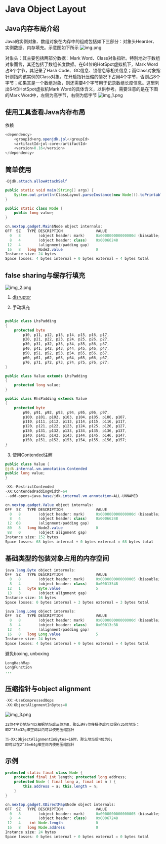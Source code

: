 # Java Object Layout

## Java内存布局介绍  
   
   Java的实例对象、数组对象在内存中的组成包括如下三部分：对象头Hearder、实例数据、内存填充。示意图如下所示
![img.png](img.png)

对象头：其主要包括两部分数据：Mark Word、Class对象指针。特别地对于数组对象而言，其还包括了数组长度数据。在64位的HotSpot虚拟机下，Mark Word占8个字节，其记录了Hash Code、GC信息、锁信息等相关信息；而Class对象指针则指向该实例的Class对象，在开启指针压缩的情况下占用4个字节，否则占8个字节；如果其是一个数组对象，则还需要4个字节用于记录数组长度信息。这里列出64位HotSpot虚拟机Mark Word的具体含义，以供参考。需要注意的是在下图的Mark Word中，左侧为高字节，右侧为低字节
![img_1.png](img_1.png)

## 使用工具查看Java内存布局

依赖
```java  
<dependency>
    <groupId>org.openjdk.jol</groupId>
    <artifactId>jol-core</artifactId>
    <version>0.16</version>
</dependency>
```

## 简单使用

```java  
-Djdk.attach.allowAttachSelf
```

```java  
public static void main(String[] args) {
    System.out.println(ClassLayout.parseInstance(new Node()).toPrintable());
}

public static class Node {
    public long value;
}
```

```java  
cn.nextop.gadget.Main$Node object internals:
OFF  SZ   TYPE DESCRIPTION               VALUE
  0   8        (object header: mark)     0x000000000000000d (biasable; age: 1)
  8   4        (object header: class)    0x00066248
 12   4        (alignment/padding gap)   
 16   8   long Node2.value               0
Instance size: 24 bytes
Space losses: 4 bytes internal + 0 bytes external = 4 bytes total
```

## false sharing与缓存行填充

![img_2.png](img_2.png)

1. [disruptor](https://github.com/LMAX-Exchange/disruptor)

2. 手动填充
```java  

public class LhsPadding
{
    protected byte
        p10, p11, p12, p13, p14, p15, p16, p17,
        p20, p21, p22, p23, p24, p25, p26, p27,
        p30, p31, p32, p33, p34, p35, p36, p37,
        p40, p41, p42, p43, p44, p45, p46, p47,
        p50, p51, p52, p53, p54, p55, p56, p57,
        p60, p61, p62, p63, p64, p65, p66, p67,
        p70, p71, p72, p73, p74, p75, p76, p77;
}

public class Value extends LhsPadding
{
    protected long value;
}

public class RhsPadding extends Value
{
    protected byte
        p90, p91, p92, p93, p94, p95, p96, p97,
        p100, p101, p102, p103, p104, p105, p106, p107,
        p110, p111, p112, p113, p114, p115, p116, p117,
        p120, p121, p122, p123, p124, p125, p126, p127,
        p130, p131, p132, p133, p134, p135, p136, p137,
        p140, p141, p142, p143, p144, p145, p146, p147,
        p150, p151, p152, p153, p154, p155, p156, p157;
}

```

3. 使用Contended注解

```java  
public class Value {
@jdk.internal.vm.annotation.Contended
public long value;
}
```

```java  
-XX:-RestrictContended 
-XX:ContendedPaddingWidth=64 
--add-opens=java.base/jdk.internal.vm.annotation=ALL-UNNAMED
```

```java  
cn.nextop.gadget.Value object internals:
OFF  SZ   TYPE DESCRIPTION               VALUE
  0   8        (object header: mark)     0x000000000000000d (biasable; age: 1)
  8   4        (object header: class)    0x00066248
 12  68        (alignment/padding gap)   
 80   8   long Node2.value               0
 88   0        (object alignment gap)    
Instance size: 152 bytes
Space losses: 68 bytes internal + 0 bytes external = 68 bytes total
```


## 基础类型的包装对象占用的内存空间

```java  
java.lang.Byte object internals:
OFF  SZ   TYPE DESCRIPTION               VALUE
  0   8        (object header: mark)     0x0000000000000005 (biasable; age: 0)
  8   4        (object header: class)    0x00013548
 12   1   byte Byte.value                5
 13   3        (object alignment gap)    
Instance size: 16 bytes
Space losses: 0 bytes internal + 3 bytes external = 3 bytes total
```

```java  
java.lang.Long object internals:
OFF  SZ   TYPE DESCRIPTION               VALUE
  0   8        (object header: mark)     0x000000000000000d (biasable; age: 1)
  8   4        (object header: class)    0x00013c38
 12   4        (alignment/padding gap)   
 16   8   long Long.value                5
Instance size: 24 bytes
Space losses: 4 bytes internal + 0 bytes external = 4 bytes total
```

避免boxing, unboxing

```java  
LongHashMap
LongFunction
...
```

## 压缩指针与object alignment

```java  
-XX:+UseCompressedOops
-XX:ObjectAlignmentInBytes=8
```

![img_3.png](img_3.png)

```
32位4字节地址可以根据地址后三位为0，那么进行位移操作后可以保存35位地址；
即2^35=32g堆空间以内可以使用压缩指针

当-XX:ObjectAlignmentInBytes=16时，那么地址后4位为0;
即可以在2^36=64g堆空间内使用压缩指针
```

## 示例

```java  
protected static final class Node { 
    protected final int length; protected long address;
    protected Node ( final long a, final int n ) { 
        this.address = a; this.length = n; 
    }
}
```

```java  
cn.nextop.gadget.XDirectMap$Node object internals:
OFF  SZ   TYPE DESCRIPTION               VALUE
  0   8        (object header: mark)     0x0000000000000005 (biasable; age: 0)
  8   4        (object header: class)    0x00067248
 12   4    int Node.length               0
 16   8   long Node.address              0
Instance size: 24 bytes
Space losses: 0 bytes internal + 0 bytes external = 0 bytes total

```